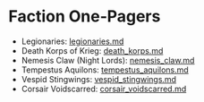 # Faction One‑Pagers

- Legionaries: [legionaries.md](legionaries.md)
- Death Korps of Krieg: [death_korps.md](death_korps.md)
- Nemesis Claw (Night Lords): [nemesis_claw.md](nemesis_claw.md)
- Tempestus Aquilons: [tempestus_aquilons.md](tempestus_aquilons.md)
- Vespid Stingwings: [vespid_stingwings.md](vespid_stingwings.md)
- Corsair Voidscarred: [corsair_voidscarred.md](corsair_voidscarred.md)

